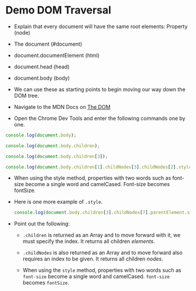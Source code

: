 # Demo DOM Traversal

* Explain that every document will have the same root elements: Property (node)

* The document (#document) 

* document.documentElement (html)

* document.head (head)

* document.body (body)

 * We can use these as starting points to begin moving our way down the DOM tree.

* Navigate to the MDN Docs on [The DOM](https://developer.mozilla.org/en-US/docs/Web/API/Document_Object_Model)

 * Open the Chrome Dev Tools and enter the following commands one by one.

  ```js
  console.log(document.body);

  console.log(document.body.children);

  console.log(document.body.children[3]);

  console.log(document.body.children[1].childNodes[3].childNodes[2].style.color = "red")

  
  ```

  * When using the style method, properties with two words such as font-size become a single word and camelCased. Font-size becomes fontSize.

* Here is one more example of `.style`.

  ```js
  console.log(document.body.children[3].childNodes[7].parentElement.style.color = "red");
  ```

* Point out the following:

  * `.children` is returned as an Array and to move forward with it, we must specify the index. It returns all children *elements*.

  * `.childNodes` is also returned as an Array and to move forward also requires an index to be given. It returns all children *nodes*.

  * When using the `style` method, properties with two words such as `font-size` become a single word and camelCased. `font-size` becomes `fontSize`.